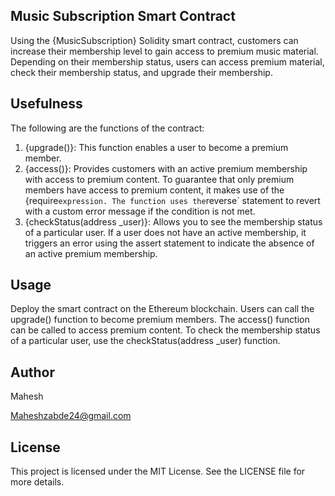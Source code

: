 ## Music Subscription Smart Contract

Using the {MusicSubscription} Solidity smart contract, customers can increase their membership level to gain access to premium music material. Depending on their membership status, users can access premium material, check their membership status, and upgrade their membership.


## Usefulness

The following are the functions of the contract:

1. {upgrade()}: This function enables a user to become a premium member.
2. {access()}: Provides customers with an active premium membership with access to premium content. To guarantee that only premium members have access to premium content, it makes use of the {require` expression. The function uses the `reverse` statement to revert with a custom error message if the condition is not met.
3. {checkStatus(address _user)}: Allows you to see the membership status of a particular user. If a user does not have an active membership, it triggers an error using the assert statement to indicate the absence of an active premium membership.

## Usage
Deploy the smart contract on the Ethereum blockchain.
Users can call the upgrade() function to become premium members.
The access() function can be called to access premium content.
To check the membership status of a particular user, use the checkStatus(address _user) function.

##  Author
Mahesh

Maheshzabde24@gmail.com

## License
This project is licensed under the MIT License. See the LICENSE file for more details.
